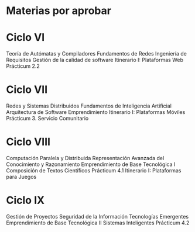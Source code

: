 # Materias por aprobar
# Ciclo VI
Teoría de Autómatas y  Compiladores
Fundamentos de Redes
Ingeniería de Requisitos
Gestión de la calidad de software
Itinerario I: Plataformas Web
Prácticum 2.2
# Ciclo VII
Redes y Sistemas Distribuidos
Fundamentos de Inteligencia Artificial
Arquitectura de Software
Emprendimiento
Itinerario I: Plataformas Móviles
Prácticum 3. Servicio Comunitario
# Ciclo VIII
Computación Paralela y Distribuida
Representación Avanzada del Conocimiento y Razonamiento
Emprendimiento de Base Tecnológica I
Composición de Textos Científicos
Prácticum 4.1
Itinerario I: Plataformas para Juegos
# Ciclo IX
Gestión de Proyectos
Seguridad de la Información
Tecnologías Emergentes
Emprendimiento de Base Tecnológica II
Sistemas Inteligentes
Prácticum 4.2
